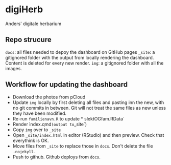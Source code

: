 # digiHerb
Anders' digitale herbarium

## Repo strucure

`docs`: all files needed to depoy the dashboard on GitHub pages
`_site`: a gitignored folder with the output from locally rendering the dashboard. Content is deleted for every new render.
`img`: a gitignored folder with all the images. 

## Workflow for updating the dashboard
- Download the photos from pCloud
- Update `img` locally by first deleting all files and pasting inn the new, with no git commits in between. Git will not treat the same files as new unless they have been modified.
- Re-run `familienavn.R` to update * slektOGfam.RData`
- Render ìndex.qmd` (output to `_site`)
- Copy `img` over to `_site`
- Open `_site/index.html` in editor (RStudio) and then preview. Check that everythink is OK.
- Move files from `_site` to replace those in `docs`. Don't delete the file `.nojekyll`.
- Push to github. Github deploys from `docs`.
